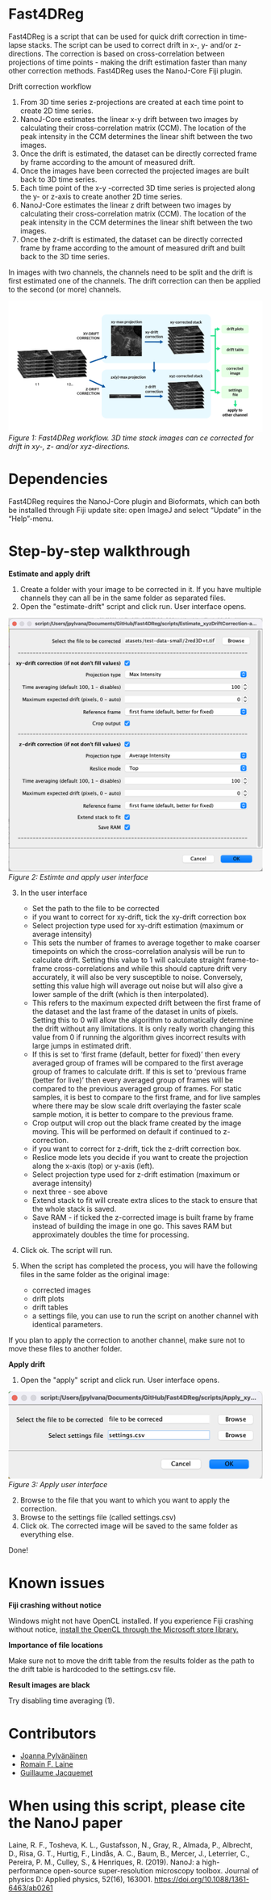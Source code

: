 # Fast4DReg


Fast4DReg is a script that can be used for quick drift correction in time-lapse stacks. The script can be used to correct drift in x-, y- and/or z-directions. The correction is based on cross-correlation between projections of time points - making the drift estimation faster than many other correction methods. Fast4DReg uses the NanoJ-Core Fiji plugin.

Drift correction workflow
1. From 3D time series z-projections are created at each time point to create 2D time series. 
2. NanoJ-Core estimates the linear x-y drift between two images by calculating their cross-correlation matrix (CCM). The location of the peak intensity in the CCM determines the linear shift between the two images. 
3. Once the drift is estimated, the dataset can be directly corrected frame by frame according to the amount of measured drift. 
4. Once the images have been corrected the projected images are built back to 3D time series.
5. Each time point of the x-y -corrected 3D time series is projected along the y- or z-axis to create another 2D time series. 
6. NanoJ-Core estimates the linear z drift between two images by calculating their cross-correlation matrix (CCM). The location of the peak intensity in the CCM determines the linear shift between the two images. 
7. Once the z-drift is estimated, the dataset can be directly corrected frame by frame according to the amount of measured drift and built back to the 3D time series.

In images with two channels, the channels need to be split and the drift is first estimated one of the channels. The drift correction can then be applied to the second (or more) channels.

![image](images/methodDescription.png)
*Figure 1: Fast4DReg workflow. 3D time stack images can ce corrected for drift in xy-, z- and/or xyz-directions.*

# Dependencies

Fast4DReg requires the NanoJ-Core plugin and Bioformats, which can both be installed through Fiji update site: open ImageJ and select “Update” in the “Help”-menu.


# Step-by-step walkthrough

**Estimate and apply drift**
1. Create a folder with your image to be corrected in it. If you have multiple channels they can all be in the same folder as separated files.
2. Open the "estimate-drift" script and click run. User interface opens.

![image](images/Fast4DregUI.png)
*Figure 2: Estimte and apply user interface*

3. In the user interface
     - Set the path to the file to be corrected
     - if you want to correct for xy-drift, tick the xy-drift correction box
     - Select projection type used for xy-drift estimation (maximum or average intensity) 
     - This sets the number of frames to average together to make coarser timepoints on which the
cross-correlation analysis will be run to calculate drift. Setting this value to 1 will calculate
straight frame-to-frame cross-correlations and while this should capture drift very accurately, it
will also be very susceptible to noise. Conversely, setting this value high will average out noise
but will also give a lower sample of the drift (which is then interpolated).
     - This refers to the maximum expected drift between the first frame of the dataset and the last
frame of the dataset in units of pixels. Setting this to 0 will allow the algorithm to automatically
determine the drift without any limitations. It is only really worth changing this value from 0 if
running the algorithm gives incorrect results with large jumps in estimated drift.
    - If this is set to ‘first frame (default, better for fixed)’ then every averaged group of frames will be
compared to the first average group of frames to calculate drift. If this is set to ‘previous frame
(better for live)’ then every averaged group of frames will be compared to the previous averaged
group of frames. For static samples, it is best to
compare to the first frame, and for live samples where there may be slow scale drift overlaying
the faster scale sample motion, it is better to compare to the previous frame.
    - Crop output will crop out the black frame created by the image moving. This will be performed on default if continued to z-correction.
    - if you want to correct for z-drift, tick the z-drift correction box.
    - Reslice mode lets you decide if you want to create the projection along the x-axis (top) or y-axis (left).
    - Select projection type used for z-drift estimation (maximum or average intensity) 
    - next three - see above
    - Extend stack to fit will create extra slices to the stack to ensure that the whole stack is saved.
    - Save RAM - if ticked the z-corrected image is built frame by frame instead of building the image in one go. This saves RAM but approximately doubles the time for processing.
  
  1. Click ok. The script will run.
  2. When the script has completed the process, you will have the following files in the same folder as the original image:
       - corrected images
       - drift plots
       - drift tables
       - a settings file, you can use to run the script on another channel with identical parameters. 
   
   If you plan to apply the correction to another channel, make sure not to move these files to another folder.
  
**Apply drift**

1. Open the "apply" script and click run. User interface opens.  

![image](images/applyUI.png)
*Figure 3: Apply user interface*


2. Browse to the file that you want to which you want to apply the correction.
3. Browse to the settings file (called settings.csv)
4. Click ok. The corrected image will be saved to the same folder as everything else.

Done!



# Known issues

**Fiji crashing without notice**

Windows might not have OpenCL installed. If you experience Fiji crashing without notice, [install the OpenCL through the Microsoft store library.](https://www.microsoft.com/en-us/p/opencl-and-opengl-compatibility-pack/9nqpsl29bfff?activetab=pivot:overviewtab)

**Importance of file locations**

Make sure not to move the drift table from the results folder as the path to the drift table is hardcoded to the settings.csv file. 

**Result images are black**

Try disabling time averaging (1).


# Contributors

* [Joanna Pylvänäinen](https://twitter.com/JwPylvanainen)
* [Romain F. Laine](https://twitter.com/LaineBioImaging)
* [Guillaume Jacquemet](https://twitter.com/guijacquemet)



# When using this script, please cite the NanoJ paper

Laine, R. F., Tosheva, K. L., Gustafsson, N., Gray, R., Almada, P., Albrecht, D., Risa, G. T., Hurtig, F., Lindås, A. C., Baum, B., Mercer, J., Leterrier, C., Pereira, P. M., Culley, S., & Henriques, R. (2019). NanoJ: a high-performance open-source super-resolution microscopy toolbox. Journal of physics D: Applied physics, 52(16), 163001. https://doi.org/10.1088/1361-6463/ab0261


